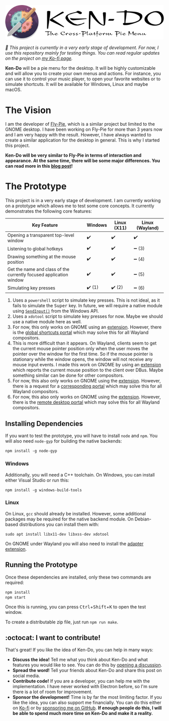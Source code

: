 <!--
SPDX-FileCopyrightText: Simon Schneegans <code@simonschneegans.de>
SPDX-License-Identifier: CC-BY-4.0
-->

<p align="center">
  <img src="docs/img/logo-big.png"/>
</p>


_:construction: This project is currently in a very early stage of development. For now, I use this repository mainly for testing things. You can read regular updates on the project on [my Ko-fi page](https://ko-fi.com/schneegans)._

**Ken-Do** will be a pie menu for the desktop.
It will be highly customizable and will allow you to create your own menus and actions.
For instance, you can use it to control your music player, to open your favorite websites or to simulate shortcuts.
It will be available for Windows, Linux and maybe macOS.

# The Vision


I am the developer of [Fly-Pie](https://github.com/Schneegans/Fly-Pie/), which is a similar project but limited to the GNOME desktop.
I have been working on Fly-Pie for more than 3 years now and I am very happy with the result.
However, I have always wanted to create a similar application for the desktop in general.
This is why I started this project.

**Ken-Do will be very similar to Fly-Pie in terms of interaction and appearance.
At the same time, there will be some major differences.
You can read more in this [blog post](https://ko-fi.com/post/Introducing-Ken-Do-L3L7L0FQ2)!**

# The Prototype

This project is in a very early stage of development.
I am currently working on a prototype which allows me to test some core concepts.
It currently demonstrates the following core features:

| Key Feature | Windows | Linux (X11) | Linux (Wayland) |
|-------------|---------|-------------|-----------------|
| Opening a transparent top-level window | :heavy_check_mark: | :heavy_check_mark: | :heavy_check_mark: |
| Listening to global hotkeys | :heavy_check_mark: | :heavy_check_mark: | :heavy_minus_sign: (3) |
| Drawing something at the mouse position | :heavy_check_mark: | :heavy_check_mark: | :heavy_minus_sign: (4) |
| Get the name and class of the currently focused application window | :heavy_check_mark: | :heavy_check_mark: | :heavy_minus_sign: (5) |
| Simulating key presses | :heavy_check_mark: (1) | :heavy_check_mark: (2) | :heavy_minus_sign: (6) |

1. Uses a `powershell` script to simulate key presses. This is not ideal, as it fails to simulate the <kbd>Super</kbd> key. In future, we will require a native module using [`SendInput()`](https://learn.microsoft.com/de-de/windows/win32/api/winuser/nf-winuser-sendinput) from the Windows API.
1. Uses a `xdotool` script to simulate key presses for now. Maybe we should use a native module here as well.
1. For now, this only works on GNOME using an [extension](https://github.com/ken-do-menu/gnome-shell-integration). However, there is the [global shortcuts portal](https://flatpak.github.io/xdg-desktop-portal/#gdbus-org.freedesktop.portal.GlobalShortcuts) which may solve this for all Wayland compositors.
1. This is more difficult than it appears. On Wayland, clients seem to get the current mouse pointer position only when the user moves the pointer over the window for the first time. So if the mouse pointer is stationary while the window opens, the window will not receive any mouse input events. I made this work on GNOME by using an [extension]((https://github.com/ken-do-menu/gnome-shell-integration)) which reports the current mouse position to the client over DBus. Maybe something similar can be done for other compositors.
1. For now, this also only works on GNOME using the [extension](https://github.com/ken-do-menu/gnome-shell-integration). However, there is a request for a [corresponding portal](https://github.com/flatpak/xdg-desktop-portal/issues/304) which may solve this for all Wayland compositors.
1. For now, this also only works on GNOME using the [extension](https://github.com/ken-do-menu/gnome-shell-integration). However, there is the [remote desktop portal](https://flatpak.github.io/xdg-desktop-portal/#gdbus-org.freedesktop.portal.RemoteDesktop) which may solve this for all Wayland compositors.

## Installing Dependencies

If you want to test the prototype, you will have to install `node` and `npm`.
You will also need `node-gyp` for building the native backends:

```
npm install -g node-gyp
```

### Windows

Additionally, you will need a C++ toolchain.
On Windows, you can install either Visual Studio or run this:

```
npm install -g windows-build-tools
```

### Linux

On Linux, `gcc` should already be installed.
However, some additional packages may be required for the native backend module.
On Debian-based distributions you can install them with:

```
sudo apt install libx11-dev libxss-dev xdotool
```

On GNOME under Wayland you will also need to install the [adapter extension](https://github.com/ken-do-menu/gnome-shell-integration).

## Running the Prototype

Once these dependencies are installed, only these two commands are required:

```
npm install
npm start
```

Once this is running, you can press <kbd>Ctrl</kbd>+<kbd>Shift</kbd>+<kbd>K</kbd> to open the test window.

To create a distributable zip file, just run `npm run make`.



## :octocat: I want to contribute!

That's great!
If you like the idea of Ken-Do, you can help in many ways:
* **Discuss the idea!** Tell me what you think about Ken-Do and what features you would like to see. You can do this by [opening a discussion](https://github.com/ken-do-menu/ken-do/discussions).
* **Spread the word!** Tell your friends about Ken-Do and share this post on social media.
* **Contribute code!** If you are a developer, you can help me with the implementation. I have never worked with Electron before, so I'm sure there is a lot of room for improvement.
* **Sponsor the development!** Time is by far the most limiting factor. If you like the idea, you can also support me financially. You can do this either on [Ko-fi](https://ko-fi.com/schneegans) or by [sponsoring me on GitHub](https://github.com/sponsors/Schneegans). **If enough people do this, I will be able to spend much more time on Ken-Do and make it a reality.**
